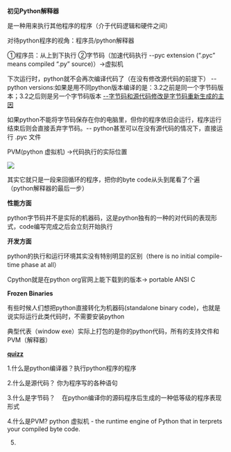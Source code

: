 **初见Python解释器**

是一种用来执行其他程序的程序（介于代码逻辑和硬件之间）

对待python程序的视角：程序员/python解释器 

①程序员：从上到下执行      ②字节码（加速代码执行 --pyc extension (“.pyc” means compiled “.py” source)）->虚拟机

下次运行时，python就不会再次编译代码了（在没有修改源代码的前提下）                                        --python versions:如果是用不同python版本编译的是：3.2之前是同一个字节码版本；3.2之后则是另一个字节码版本 <u>--字节码和源代码修改是字节码重新生成的主因</u>

如果python不能将字节码保存在你的电脑里，但你的程序依旧会运行，程序运行结束后则会直接丢弃字节码。-- python甚至可以在没有源代码的情况下，直接运行 .pyc 文件

PVM(python 虚拟机) ->代码执行的实际位置

![](C:\Users\li\AppData\Roaming\marktext\images\2025-03-03-13-24-46-image.png)

其实它就只是一段来回循环的程序，把你的byte code从头到尾看了个遍 （python解释器的最后一步）

**性能方面**

python字节码并不是实际的机器码，这是python独有的一种的对代码的表现形式，code编写完成之后会立刻开始执行

**开发方面**

python的执行和运行环境其实没有特别明显的区别（there is no initial compile-time phase at all）

Cpython就是在python org官网上能下载到的版本-> portable ANSI C

**Frozen Binaries**

有些时候人们想把python直接转化为机器码(standalone binary code)，也就是说实际运行此类代码时，不需要安装python

典型代表（window exe）实际上打包的是你的python代码，所有的支持文件和PVM（解释器）

**<u>quizz</u>**

1.什么是python编译器？执行python程序的程序

2.什么是源代码？ 你为程序写的各种语句

3.什么是字节码？    在python编译你的源码程序后生成的一种低等级的程序表现形式

4.什么是PVM? python 虚拟机 - the runtime engine of Python that in
terprets your compiled byte code.

5.

